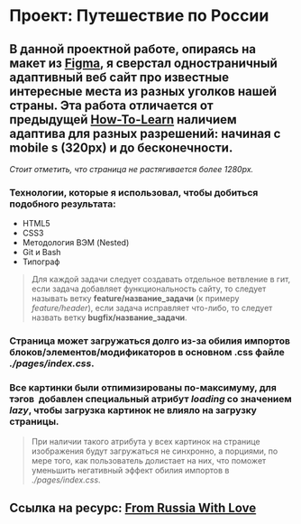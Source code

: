 # Проект: Путешествие по России

## В данной проектной работе, опираясь на макет из [Figma](https://www.figma.com/file/5S2WSbEFL6awjVWJ0NWL8Q/Sprint-3_-Russia-_-desktop-mobile?node-id=28503%3A0), я сверстал одностраничный адаптивный веб сайт про известные интересные места из разных уголков нашей страны. Эта работа отличается от предыдущей [How-To-Learn](https://github.com/DanieleDefoe/how-to-learn) наличием адаптива для разных разрешений: начиная с mobile s (320px) и до бесконечности.

*Стоит отметить, что страница не растягивается более 1280px.*

### Технологии, которые я использовал, чтобы добиться подобного результата:
- HTML5
- CSS3
- Методология ВЭМ (Nested)
- Git и Bash
- Типограф

> Для каждой задачи следует создавать отдельное ветвление в гит, если задача добавляет функциональность сайту, то следует называть ветку **feature/название_задачи** (к примеру *feature/header*), если задача исправляет что-либо, то следует назвать ветку **bugfix/название_задачи**.

### Страница может загружаться долго из-за обилия импортов блоков/элементов/модификаторов в основном .css файле *./pages/index.css*.
### Все картинки были отпимизированы по-максимуму, для тэгов **<img>** добавлен специальный атрибут *loading* со значением *lazy*, чтобы загрузка картинок не влияло на загрузку страницы.

> При наличии такого атрибута у всех картинок на странице изображения будут загружаться не синхронно, а порциями, по мере того, как пользователь долистает на них, что поможет уменьшить негативный эффект обилия импортов в *./pages/index.css*.

## Ссылка на ресурс: [From Russia With Love](https://danieledefoe.github.io/russian-travel/)
